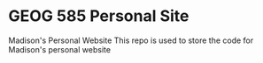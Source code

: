 # GEOG 585 Personal Site
Madison's Personal Website
This repo is used to store the code for Madison's personal website
